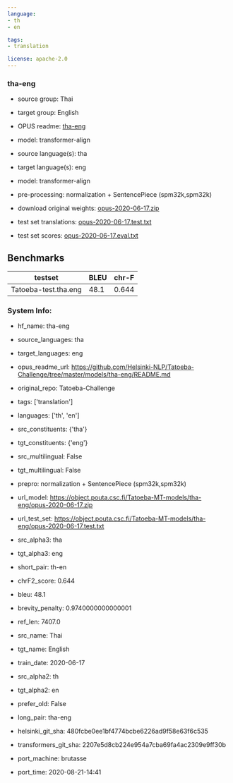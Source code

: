 ```yaml
---
language: 
- th
- en

tags:
- translation

license: apache-2.0
---
```


### tha-eng

* source group: Thai 
* target group: English 
*  OPUS readme: [tha-eng](https://github.com/Helsinki-NLP/Tatoeba-Challenge/tree/master/models/tha-eng/README.md)

*  model: transformer-align
* source language(s): tha
* target language(s): eng
* model: transformer-align
* pre-processing: normalization + SentencePiece (spm32k,spm32k)
* download original weights: [opus-2020-06-17.zip](https://object.pouta.csc.fi/Tatoeba-MT-models/tha-eng/opus-2020-06-17.zip)
* test set translations: [opus-2020-06-17.test.txt](https://object.pouta.csc.fi/Tatoeba-MT-models/tha-eng/opus-2020-06-17.test.txt)
* test set scores: [opus-2020-06-17.eval.txt](https://object.pouta.csc.fi/Tatoeba-MT-models/tha-eng/opus-2020-06-17.eval.txt)

## Benchmarks

| testset               | BLEU  | chr-F |
|-----------------------|-------|-------|
| Tatoeba-test.tha.eng 	| 48.1 	| 0.644 |


### System Info: 
- hf_name: tha-eng

- source_languages: tha

- target_languages: eng

- opus_readme_url: https://github.com/Helsinki-NLP/Tatoeba-Challenge/tree/master/models/tha-eng/README.md

- original_repo: Tatoeba-Challenge

- tags: ['translation']

- languages: ['th', 'en']

- src_constituents: {'tha'}

- tgt_constituents: {'eng'}

- src_multilingual: False

- tgt_multilingual: False

- prepro:  normalization + SentencePiece (spm32k,spm32k)

- url_model: https://object.pouta.csc.fi/Tatoeba-MT-models/tha-eng/opus-2020-06-17.zip

- url_test_set: https://object.pouta.csc.fi/Tatoeba-MT-models/tha-eng/opus-2020-06-17.test.txt

- src_alpha3: tha

- tgt_alpha3: eng

- short_pair: th-en

- chrF2_score: 0.644

- bleu: 48.1

- brevity_penalty: 0.9740000000000001

- ref_len: 7407.0

- src_name: Thai

- tgt_name: English

- train_date: 2020-06-17

- src_alpha2: th

- tgt_alpha2: en

- prefer_old: False

- long_pair: tha-eng

- helsinki_git_sha: 480fcbe0ee1bf4774bcbe6226ad9f58e63f6c535

- transformers_git_sha: 2207e5d8cb224e954a7cba69fa4ac2309e9ff30b

- port_machine: brutasse

- port_time: 2020-08-21-14:41